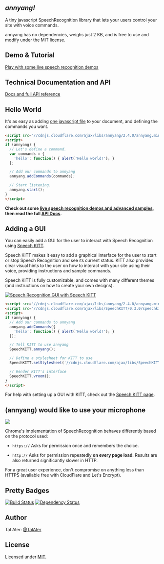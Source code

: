 *annyang!*
-----------------------------------------------

A tiny javascript SpeechRecognition library that lets your users control your site with voice commands.

annyang has no dependencies, weighs just 2 KB, and is free to use and modify under the MIT license.

Demo & Tutorial
---------------
[Play with some live speech recognition demos](https://www.talater.com/annyang)

Technical Documentation and API
-------------------------------
[Docs and full API reference](https://github.com/TalAter/annyang/blob/master/docs/README.md)

Hello World
-----------
It's as easy as adding [one javascript file](//cdnjs.cloudflare.com/ajax/libs/annyang/2.4.0/annyang.min.js) to your document, and defining the commands you want.
````html
<script src="//cdnjs.cloudflare.com/ajax/libs/annyang/2.4.0/annyang.min.js"></script>
<script>
if (annyang) {
  // Let's define a command.
  var commands = {
    'hello': function() { alert('Hello world!'); }
  };

  // Add our commands to annyang
  annyang.addCommands(commands);

  // Start listening.
  annyang.start();
}
</script>
````
**Check out some [live speech recognition demos and advanced samples](https://www.talater.com/annyang), then read the full [API Docs](https://github.com/TalAter/annyang/blob/master/docs/README.md).**

Adding a GUI
------------
You can easily add a GUI for the user to interact with Speech Recognition using [Speech KITT](https://github.com/TalAter/SpeechKITT).

Speech KITT makes it easy to add a graphical interface for the user to start or stop Speech Recognition and see its current status. KITT also provides clear visual hints to the user on how to interact with your site using their voice, providing instructions and sample commands.

Speech KITT is fully customizable, and comes with many different themes (and instructions on how to create your own designs).

[![Speech Recognition GUI with Speech KITT](https://raw.githubusercontent.com/TalAter/SpeechKITT/master/demo/speechkitt-demo.gif)](https://github.com/TalAter/SpeechKITT)

````html
<script src="//cdnjs.cloudflare.com/ajax/libs/annyang/2.4.0/annyang.min.js"></script>
<script src="//cdnjs.cloudflare.com/ajax/libs/SpeechKITT/0.3.0/speechkitt.min.js"></script>
<script>
if (annyang) {
  // Add our commands to annyang
  annyang.addCommands({
    'hello': function() { alert('Hello world!'); }
  });

  // Tell KITT to use annyang
  SpeechKITT.annyang();

  // Define a stylesheet for KITT to use
  SpeechKITT.setStylesheet('//cdnjs.cloudflare.com/ajax/libs/SpeechKITT/0.3.0/themes/flat.css');

  // Render KITT's interface
  SpeechKITT.vroom();
}
</script>
````

For help with setting up a GUI with KITT, check out the [Speech KITT page](https://github.com/TalAter/SpeechKITT).


(annyang) would like to use your microphone
-------------------------------------------
![](http://i.imgur.com/Z3zooUC.png)

Chrome's implementation of SpeechRecognition behaves differently based on the protocol used:

- `https://` Asks for permission once and remembers the choice.

- `http://`  Asks for permission repeatedly **on every page load**. Results are also returned significantly slower in HTTP.

For a great user experience, don't compromise on anything less than HTTPS (available free with CloudFlare and Let's Encrypt).

Pretty Badges
-------------
[![Build Status](https://travis-ci.org/TalAter/annyang.svg?branch=master)](https://travis-ci.org/TalAter/annyang) [![Dependency Status](https://gemnasium.com/TalAter/annyang.svg)](https://gemnasium.com/TalAter/annyang)

Author
------
Tal Ater: [@TalAter](https://twitter.com/TalAter)

License
-------
Licensed under [MIT](https://github.com/TalAter/annyang/blob/master/LICENSE).
